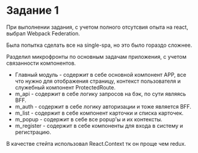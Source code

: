 # Задание 1
При выполнении задания, с учетом полного отсутсвия опыта на react, выбрал Webpack Federation.

Была попытка сделать все на single-spa, но это было гораздо сложнее.

Разделил микрофронты по основным задачам приложения, с учетом связанности компонентов.

- Главный модуль - содержит в себе основной компонент APP, все что нужно для отображения страницу, контекст пользователя и служебный компонент ProtectedRoute.
- m_api - содержит в себе логику запросов на бэк, по сути являясь BFF.
- m_auth - содержит в себе логику авторизации и тоже является BFF.
- m_list - содержит в себе компонент карточки и списка карточек.
- m_popup - содержит в себе все popup'ы и их контексты.
- m_register - содержит в себе компоненты для входа в систему и регистрацию.

В качестве стейта использовал React.Context тк он проще чем redux.